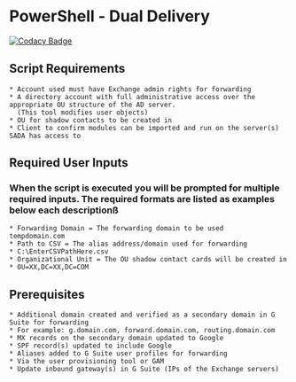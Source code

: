 # PowerShell - Dual Delivery
[![Codacy Badge](https://api.codacy.com/project/badge/Grade/54a818ae943241cab3a5b7cb360b66f7)](https://www.codacy.com/app/cloudkevin/PowerShell-DualDelivery?utm_source=github.com&amp;utm_medium=referral&amp;utm_content=cloudkevin/PowerShell-DualDelivery&amp;utm_campaign=Badge_Grade)
## Script Requirements
```
* Account used must have Exchange admin rights for forwarding
* A directory account with full administrative access over the appropriate OU structure of the AD server.
  (This tool modifies user objects)
* OU for shadow contacts to be created in
* Client to confirm modules can be imported and run on the server(s) SADA has access to
```

## Required User Inputs
### When the script is executed you will be prompted for multiple required inputs. The required formats are listed as examples below each descriptionß
```
* Forwarding Domain = The forwarding domain to be used
tempdomain.com
* Path to CSV = The alias address/domain used for forwarding
* C:\EnterCSVPathHere.csv
* Organizational Unit = The OU shadow contact cards will be created in
* OU=XX,DC=XX,DC=COM
```

## Prerequisites
```
* Additional domain created and verified as a secondary domain in G Suite for forwarding
* For example: g.domain.com, forward.domain.com, routing.domain.com
* MX records on the secondary domain updated to Google
* SPF record(s) updated to include Google
* Aliases added to G Suite user profiles for forwarding
* Via the user provisioning tool or GAM
* Update inbound gateway(s) in G Suite (IPs of the Exchange servers)
```
